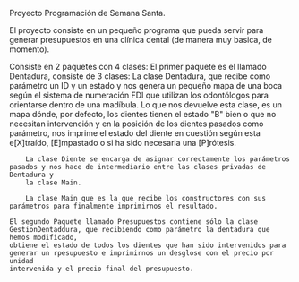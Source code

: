 Proyecto Programación de Semana Santa.

El proyecto consiste en un pequeño programa que pueda servir para generar presupuestos en una clínica dental (de manera muy basica, de momento).

Consiste en 2 paquetes con 4 clases:
    El primer paquete es el llamado Dentadura, consiste de 3 clases:
        La clase Dentadura, que recibe como parámetro un ID y un estado y nos genera un pequeño mapa de una boca según el sistema de numeración FDI
        que utilizan los odontólogos para orientarse dentro de una madíbula. Lo que nos devuelve esta clase, es un mapa dónde, por defecto, los dientes
        tienen el estado "B" bien o que no necesitan intervención y en la posición de los dientes pasados como parámetro, nos imprime el estado del 
        diente en cuestión según esta e[X]traído, [E]mpastado o si ha sido necesaria una [P]rótesis.

        La clase Diente se encarga de asignar correctamente los parámetros pasados y nos hace de intermediario entre las clases privadas de Dentadura y 
        la clase Main.

        La clase Main que es la que recibe los constructores con sus parámetros para finalmente imprimirnos el resultado.

    El segundo Paquete llamado Presupuestos contiene sólo la clase GestionDentaddura, que recibiendo como parámetro la dentadura que hemos modificado,
    obtiene el estado de todos los dientes que han sido intervenidos para generar un rpesupuesto e imprimirnos un desglose con el precio por unidad
    intervenida y el precio final del presupuesto.
